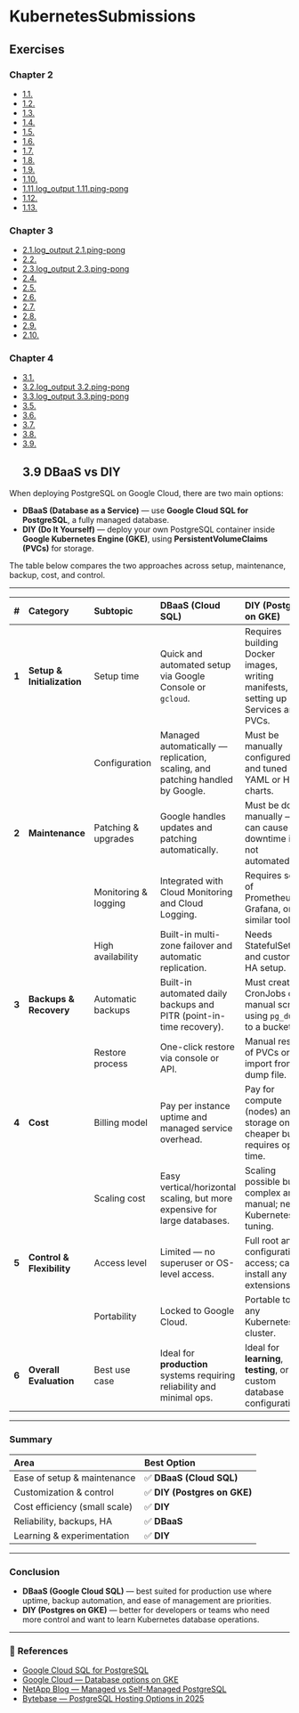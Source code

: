 # KubernetesSubmissions

## Exercises

### Chapter 2

- [1.1.](https://github.com/JVilo/KubernetesSubmissions/tree/1.1/log_output)
- [1.2.](https://github.com/jvilo/KubernetesSubmissions/tree/1.2/todo_app)
- [1.3.](https://github.com/JVilo/KubernetesSubmissions/tree/1.3/log_output)
- [1.4.](https://github.com/jvilo/KubernetesSubmissions/tree/1.4/todo_app)
- [1.5.](https://github.com/jvilo/KubernetesSubmissions/tree/1.5/todo_app)
- [1.6.](https://github.com/jvilo/KubernetesSubmissions/tree/1.6/todo_app)
- [1.7.](https://github.com/JVilo/KubernetesSubmissions/tree/1.7/log_output)
- [1.8.](https://github.com/jvilo/KubernetesSubmissions/tree/1.8/todo_app)
- [1.9.](https://github.com/jvilo/KubernetesSubmissions/tree/1.9/ping-pong)
- [1.10.](https://github.com/jvilo/KubernetesSubmissions/tree/1.10/log_output)
- [1.11.log_output ](https://github.com/jvilo/KubernetesSubmissions/tree/1.11/log_output)[1.11.ping-pong](https://github.com/jvilo/KubernetesSubmissions/tree/1.11/ping-pong)
- [1.12.](https://github.com/jvilo/KubernetesSubmissions/tree/1.12/todo_app)
- [1.13.](https://github.com/jvilo/KubernetesSubmissions/tree/1.13/todo_app)

### Chapter 3

- [2.1.log_output ](https://github.com/jvilo/KubernetesSubmissions/tree/2.1/log_output)[2.1.ping-pong](https://github.com/jvilo/KubernetesSubmissions/tree/2.1/ping-pong)
- [2.2.](https://github.com/jvilo/KubernetesSubmissions/tree/2.2/todo_app)
- [2.3.log_output ](https://github.com/jvilo/KubernetesSubmissions/tree/2.3/log_output)[2.3.ping-pong](https://github.com/jvilo/KubernetesSubmissions/tree/2.3/ping-pong)
- [2.4.](https://github.com/jvilo/KubernetesSubmissions/tree/2.4/todo_app)
- [2.5.](https://github.com/jvilo/KubernetesSubmissions/tree/2.5/ping-pong)
- [2.6.](https://github.com/jvilo/KubernetesSubmissions/tree/2.6/todo_app)
- [2.7.](https://github.com/jvilo/KubernetesSubmissions/tree/2.7/ping-pong)
- [2.8.](https://github.com/jvilo/KubernetesSubmissions/tree/2.8/todo_app)
- [2.9.](https://github.com/jvilo/KubernetesSubmissions/tree/2.9/todo_app)
- [2.10.](https://github.com/jvilo/KubernetesSubmissions/tree/2.10/todo_app)

### Chapter 4

- [3.1.](https://github.com/jvilo/KubernetesSubmissions/tree/3.1/ping-pong)
- [3.2.log_output ](https://github.com/jvilo/KubernetesSubmissions/tree/3.2/log_output)[3.2.ping-pong](https://github.com/jvilo/KubernetesSubmissions/tree/3.2/ping-pong)
- [3.3.log_output ](https://github.com/jvilo/KubernetesSubmissions/tree/3.3/log_output)[3.3.ping-pong](https://github.com/jvilo/KubernetesSubmissions/tree/3.3/ping-pong)
- [3.5.](https://github.com/jvilo/KubernetesSubmissions/tree/3.5/todo_app)
- [3.6.](https://github.com/jvilo/KubernetesSubmissions/tree/3.6/todo_app)
- [3.7.](https://github.com/jvilo/KubernetesSubmissions/tree/3.7/todo_app)
- [3.8.](https://github.com/jvilo/KubernetesSubmissions/tree/3.8/todo_app)
- [3.9.](https://github.com/JVilo/KubernetesSubmissions/blob/63f6c6e40b1532bb42db7a1a4d7dd36660268bc0/README.md#39-dbaas-vs-diy)
    ## 3.9 DBaaS vs DIY

When deploying PostgreSQL on Google Cloud, there are two main options:

- **DBaaS (Database as a Service)** — use **Google Cloud SQL for PostgreSQL**, a fully managed database.
- **DIY (Do It Yourself)** — deploy your own PostgreSQL container inside **Google Kubernetes Engine (GKE)**, using **PersistentVolumeClaims (PVCs)** for storage.

The table below compares the two approaches across setup, maintenance, backup, cost, and control.

---

| # | Category | Subtopic | **DBaaS (Cloud SQL)** | **DIY (Postgres on GKE)** |
|:-:|:----------|:----------|:----------------------|:---------------------------|
| **1** | **Setup & Initialization** | Setup time | Quick and automated setup via Google Console or `gcloud`. | Requires building Docker images, writing manifests, and setting up Services and PVCs. |
|  |  | Configuration | Managed automatically — replication, scaling, and patching handled by Google. | Must be manually configured and tuned in YAML or Helm charts. |
| **2** | **Maintenance** | Patching & upgrades | Google handles updates and patching automatically. | Must be done manually — can cause downtime if not automated. |
|  |  | Monitoring & logging | Integrated with Cloud Monitoring and Cloud Logging. | Requires setup of Prometheus, Grafana, or similar tools. |
|  |  | High availability | Built-in multi-zone failover and automatic replication. | Needs StatefulSets and custom HA setup. |
| **3** | **Backups & Recovery** | Automatic backups | Built-in automated daily backups and PITR (point-in-time recovery). | Must create CronJobs or manual scripts using `pg_dump` to a bucket. |
|  |  | Restore process | One-click restore via console or API. | Manual restore of PVCs or import from dump file. |
| **4** | **Cost** | Billing model | Pay per instance uptime and managed service overhead. | Pay for compute (nodes) and storage only; cheaper but requires ops time. |
|  |  | Scaling cost | Easy vertical/horizontal scaling, but more expensive for large databases. | Scaling possible but complex and manual; needs Kubernetes tuning. |
| **5** | **Control & Flexibility** | Access level | Limited — no superuser or OS-level access. | Full root and configuration access; can install any extensions. |
|  |  | Portability | Locked to Google Cloud. | Portable to any Kubernetes cluster. |
| **6** | **Overall Evaluation** | Best use case | Ideal for **production** systems requiring reliability and minimal ops. | Ideal for **learning**, **testing**, or custom database configurations. |

---

### **Summary**

| **Area** | **Best Option** |
|:----------|:----------------|
| Ease of setup & maintenance | ✅ **DBaaS (Cloud SQL)** |
| Customization & control | ✅ **DIY (Postgres on GKE)** |
| Cost efficiency (small scale) | ✅ **DIY** |
| Reliability, backups, HA | ✅ **DBaaS** |
| Learning & experimentation | ✅ **DIY** |

---

### **Conclusion**

- **DBaaS (Google Cloud SQL)** — best suited for production use where uptime, backup automation, and ease of management are priorities.  
- **DIY (Postgres on GKE)** — better for developers or teams who need more control and want to learn Kubernetes database operations.

---

### 📖 **References**
- [Google Cloud SQL for PostgreSQL](https://cloud.google.com/sql/docs/postgres/introduction)  
- [Google Cloud — Database options on GKE](https://cloud.google.com/kubernetes-engine/docs/concepts/database-options)  
- [NetApp Blog — Managed vs Self-Managed PostgreSQL](https://www.netapp.com/blog/gcp-cvo-blg-google-cloud-postgresql-managed-or-self-managed/)  
- [Bytebase — PostgreSQL Hosting Options in 2025](https://www.bytebase.com/blog/postgres-hosting-options-pricing-comparison/)

